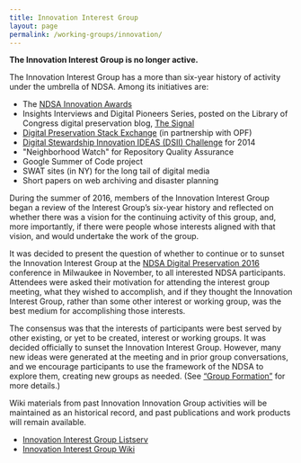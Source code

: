 ```yaml
---
title: Innovation Interest Group
layout: page
permalink: /working-groups/innovation/
---
```

**The Innovation Interest Group is no longer active.**

The Innovation Interest Group has a more than six-year history of activity under the umbrella of NDSA. Among its initiatives are:
- The [NDSA Innovation Awards](/awards)
- Insights Interviews and Digital Pioneers Series, posted on the Library of Congress digital preservation blog, [The Signal](http://blogs.loc.gov/thesignal/)
- [Digital Preservation Stack Exchange](http://qanda.digipres.org/) (in partnership with OPF)
- [Digital Stewardship Innovation IDEAS (DSII) Challenge](http://dsii.ideascale.com/) for 2014
- "Neighborhood Watch" for Repository Quality Assurance
- Google Summer of Code project
- SWAT sites (in NY) for the long tail of digital media
- Short papers on web archiving and disaster planning

During the summer of 2016, members of the Innovation Interest Group began a review of the Interest Group’s six-year history and reflected on whether there was a vision for the continuing activity of this group, and, more importantly, if there were people whose interests aligned with that vision, and would undertake the work of the group.

It was decided to present the question of whether to continue or to sunset the Innovation Interest Group at the [NDSA Digital Preservation 2016](/meetings) conference in Milwaukee in November, to all interested NDSA participants.  Attendees were asked their motivation for attending the interest group meeting, what they wished to accomplish, and if they thought the Innovation Interest Group, rather than some other interest or working group, was the best medium for accomplishing those interests.

The consensus was that the interests of participants were best served by other existing, or yet to be created, interest or working groups. It was decided officially to sunset the Innovation Interest Group. However, many new ideas were generated at the meeting and in prior group conversations, and we encourage participants to use the framework of the NDSA to explore them, creating new groups as needed.  (See [“Group Formation”](/working-groups) for more details.)

Wiki materials from past Innovation Innovation Group activities will be maintained as an historical record, and past publications and work products will remain available.

- [Innovation Interest Group Listserv](http://lists.clir.org/cgi-bin/wa?A0=NDSA-INNOVATION)
- [Innovation Interest Group Wiki](https://wiki.diglib.org/NDSA:Innovation_Working_Group)
